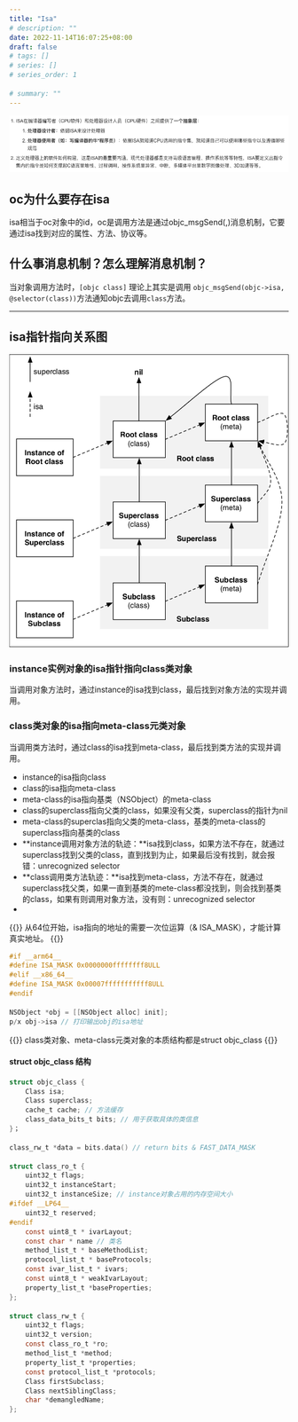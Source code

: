 ```yaml
---
title: "Isa"
# description: ""
date: 2022-11-14T16:07:25+08:00
draft: false
# tags: []
# series: []
# series_order: 1

# summary: ""
---
```


![0](0.png)

## oc为什么要存在isa

isa相当于oc对象中的id，oc是调用方法是通过objc_msgSend(,)消息机制，它要通过isa找到对应的属性、方法、协议等。

## 什么事消息机制？怎么理解消息机制？

当对象调用方法时，`[objc class]` 理论上其实是调用 `objc_msgSend(objc->isa, @selector(class))`方法通知objc去调用`class`方法。

---

## isa指针指向关系图

![1](1.png)

### instance实例对象的isa指针指向class类对象

当调用对象方法时，通过instance的isa找到class，最后找到对象方法的实现并调用。

### class类对象的isa指向meta-class元类对象

当调用类方法时，通过class的isa找到meta-class，最后找到类方法的实现并调用。

- instance的isa指向class
- class的isa指向meta-class
- meta-class的isa指向基类（NSObject）的meta-class
- class的superclass指向父类的class，如果没有父类，superclass的指针为nil
- meta-class的superclas指向父类的meta-class，基类的meta-class的superclass指向基类的class
- **instance调用对象方法的轨迹：**isa找到class，如果方法不存在，就通过superclass找到父类的class，直到找到为止，如果最后没有找到，就会报错：unrecognized selector
- **class调用类方法轨迹：**isa找到meta-class，方法不存在，就通过superclass找父类，如果一直到基类的mete-class都没找到，则会找到基类的class，如果有则调用对象方法，没有则：unrecognized selector
- 

{{<alert>}}
从64位开始，isa指向的地址的需要一次位运算（& ISA_MASK），才能计算真实地址。
{{</alert>}}

```objectivec
#if __arm64__
#define ISA_MASK 0x0000000ffffffff8ULL
#elif __x86_64__
#define ISA_MASK 0x00007fffffffffff8ULL
#endif

NSObject *obj = [[NSObject alloc] init];
p/x obj->isa // 打印输出obj的isa地址
```

{{<alert>}}
class类对象、meta-class元类对象的本质结构都是struct objc_class
{{</alert>}}

#### struct objc_class 结构

```objectivec
struct objc_class {
    Class isa;
    Class superclass;
    cache_t cache; // 方法缓存
    class_data_bits_t bits; // 用于获取具体的类信息
}；

class_rw_t *data = bits.data() // return bits & FAST_DATA_MASK

struct class_ro_t {
    uint32_t flags;
    uint32_t instanceStart;
    uint32_t instanceSize; // instance对象占用的内存空间大小
#ifdef __LP64__
    uint32_t reserved;
#endif
    const uint8_t * ivarLayout;
    const char * name // 类名
    method_list_t * baseMethodList;
    protocol_list_t * baseProtocols;
    const ivar_list_t * ivars;
    const uint8_t * weakIvarLayout;
    property_list_t *baseProperties;
};

struct class_rw_t {
    uint32_t flags;
    uint32_t version;
    const class_ro_t *ro;
    method_list_t *method;
    property_list_t *properties;
    const protocol_list_t *protocols;
    Class firstSubclass;
    Class nextSiblingClass;
    char *demangledName;
};
```